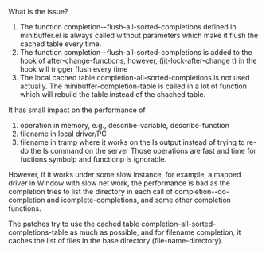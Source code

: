 What is the issue?
1. The function completion--flush-all-sorted-completions defined in minibuffer.el is always called without parameters which make it flush the cached table every time.
2. The function completion--flush-all-sorted-completions is added to the hook of after-change-functions, however, (jit-lock-after-change t) in the hook will trigger flush every time
3. The local cached table completion-all-sorted-completions is not used actually. The minibuffer-completion-table is called in a lot of function which will rebuild the table instead of the chached table.

It has small impact on the performance of
1. operation in memory, e.g., describe-variable, describe-function
2. filename in local driver/PC
3. filename in tramp where it works on the ls output instead of trying to re-do the ls command on the server
Those operations are fast and time for fuctions symbolp and functionp is ignorable.

However, if it works under some slow instance, for example, a mapped driver in Window with slow net work, the performance is bad as the completion tries to list the directory in each call of completion--do-completion and icomplete-completions, and some other completion functions.


The patches try to use the cached table completion-all-sorted-completions-table as much as possible, and for filename completion, it caches the list of files in the base directory (file-name-directory).
